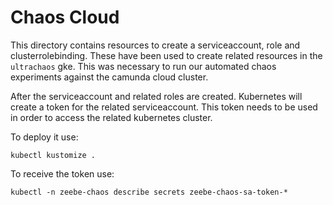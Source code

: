 # Chaos Cloud

This directory contains resources to create a serviceaccount, role and clusterrolebinding. These
have been used to create related resources in the `ultrachaos` gke. This was necessary to run our
automated chaos experiments against the camunda cloud cluster.

After the serviceaccount and related roles are created. Kubernetes will create a token for the related serviceaccount.
This token needs to be used in order to access the related kubernetes cluster.

To deploy it use:

```shell
kubectl kustomize .
```

To receive the token use:

```shell
kubectl -n zeebe-chaos describe secrets zeebe-chaos-sa-token-*
```
